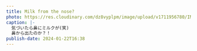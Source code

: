 ```yaml
---
title: Milk from the nose?
photo: https://res.cloudinary.com/dz8vyplpm/image/upload/v1711956780/IMG_8493_hruthx.jpg
caption: |-
  気づいたら鼻にミルクが(笑)
  鼻から出たのか？！
publish-date: 2024-01-22T16:38
---
```

